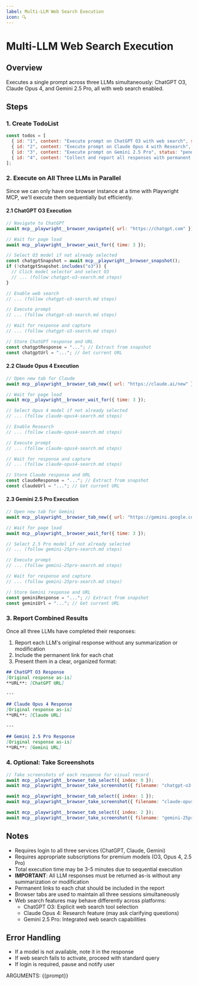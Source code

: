 ```yaml
---
label: Multi-LLM Web Search Execution
icon: 🔍
---
```


# Multi-LLM Web Search Execution

## Overview
Executes a single prompt across three LLMs simultaneously: ChatGPT O3, Claude Opus 4, and Gemini 2.5 Pro, all with web search enabled.

## Steps

### 1. Create TodoList
```javascript
const todos = [
  { id: "1", content: "Execute prompt on ChatGPT O3 with web search", status: "pending", priority: "high" },
  { id: "2", content: "Execute prompt on Claude Opus 4 with Research", status: "pending", priority: "high" },
  { id: "3", content: "Execute prompt on Gemini 2.5 Pro", status: "pending", priority: "high" },
  { id: "4", content: "Collect and report all responses with permanent links", status: "pending", priority: "high" }
];
```

### 2. Execute on All Three LLMs in Parallel

Since we can only have one browser instance at a time with Playwright MCP, we'll execute them sequentially but efficiently.

#### 2.1 ChatGPT O3 Execution
```javascript
// Navigate to ChatGPT
await mcp__playwright__browser_navigate({ url: "https://chatgpt.com" });

// Wait for page load
await mcp__playwright__browser_wait_for({ time: 3 });

// Select O3 model if not already selected
const chatgptSnapshot = await mcp__playwright__browser_snapshot();
if (!chatgptSnapshot.includes("o3")) {
  // Click model selector and select O3
  // ... (follow chatgpt-o3-search.md steps)
}

// Enable web search
// ... (follow chatgpt-o3-search.md steps)

// Execute prompt
// ... (follow chatgpt-o3-search.md steps)

// Wait for response and capture
// ... (follow chatgpt-o3-search.md steps)

// Store ChatGPT response and URL
const chatgptResponse = "..."; // Extract from snapshot
const chatgptUrl = "..."; // Get current URL
```

#### 2.2 Claude Opus 4 Execution
```javascript
// Open new tab for Claude
await mcp__playwright__browser_tab_new({ url: "https://claude.ai/new" });

// Wait for page load
await mcp__playwright__browser_wait_for({ time: 3 });

// Select Opus 4 model if not already selected
// ... (follow claude-opus4-search.md steps)

// Enable Research
// ... (follow claude-opus4-search.md steps)

// Execute prompt
// ... (follow claude-opus4-search.md steps)

// Wait for response and capture
// ... (follow claude-opus4-search.md steps)

// Store Claude response and URL
const claudeResponse = "..."; // Extract from snapshot
const claudeUrl = "..."; // Get current URL
```

#### 2.3 Gemini 2.5 Pro Execution
```javascript
// Open new tab for Gemini
await mcp__playwright__browser_tab_new({ url: "https://gemini.google.com/app?hl=ja" });

// Wait for page load
await mcp__playwright__browser_wait_for({ time: 3 });

// Select 2.5 Pro model if not already selected
// ... (follow gemini-25pro-search.md steps)

// Execute prompt
// ... (follow gemini-25pro-search.md steps)

// Wait for response and capture
// ... (follow gemini-25pro-search.md steps)

// Store Gemini response and URL
const geminiResponse = "..."; // Extract from snapshot
const geminiUrl = "..."; // Get current URL
```

### 3. Report Combined Results

Once all three LLMs have completed their responses:

1. Report each LLM's original response without any summarization or modification
2. Include the permanent link for each chat
3. Present them in a clear, organized format:

```markdown
## ChatGPT O3 Response
[Original response as-is]
**URL**: [ChatGPT URL]

---

## Claude Opus 4 Response
[Original response as-is]
**URL**: [Claude URL]

---

## Gemini 2.5 Pro Response
[Original response as-is]
**URL**: [Gemini URL]
```

### 4. Optional: Take Screenshots
```javascript
// Take screenshots of each response for visual record
await mcp__playwright__browser_tab_select({ index: 0 });
await mcp__playwright__browser_take_screenshot({ filename: "chatgpt-o3-response.png" });

await mcp__playwright__browser_tab_select({ index: 1 });
await mcp__playwright__browser_take_screenshot({ filename: "claude-opus4-response.png" });

await mcp__playwright__browser_tab_select({ index: 2 });
await mcp__playwright__browser_take_screenshot({ filename: "gemini-25pro-response.png" });
```

## Notes
- Requires login to all three services (ChatGPT, Claude, Gemini)
- Requires appropriate subscriptions for premium models (O3, Opus 4, 2.5 Pro)
- Total execution time may be 3-5 minutes due to sequential execution
- **IMPORTANT**: All LLM responses must be returned as-is without any summarization or modification
- Permanent links to each chat should be included in the report
- Browser tabs are used to maintain all three sessions simultaneously
- Web search features may behave differently across platforms:
  - ChatGPT O3: Explicit web search tool selection
  - Claude Opus 4: Research feature (may ask clarifying questions)
  - Gemini 2.5 Pro: Integrated web search capabilities

## Error Handling
- If a model is not available, note it in the response
- If web search fails to activate, proceed with standard query
- If login is required, pause and notify user

ARGUMENTS: {{prompt}}
